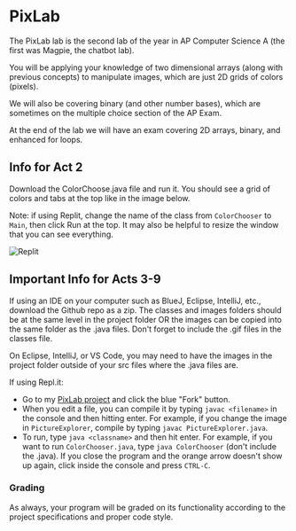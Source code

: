 # PixLab

The PixLab lab is the second lab of the year in AP Computer Science A (the first was Magpie, the chatbot lab).

You will be applying your knowledge of two dimensional arrays (along with previous concepts) to manipulate images, which are just 2D grids of colors (pixels).

We will also be covering binary (and other number bases), which are sometimes on the multiple choice section of the AP Exam. 

At the end of the lab we will have an exam covering 2D arrays, binary, and enhanced for loops.

## Info for Act 2

Download the ColorChoose.java file and run it. You should see a grid of colors and tabs at the top like in the image below.

Note: if using Replit, change the name of the class from `ColorChooser` to `Main`, then click Run at the top. It may also be helpful to resize the window that you can see everything.

![Replit](https://i.imgur.com/kpFTtDo.png)

## Important Info for Acts 3-9

If using an IDE on your computer such as BlueJ, Eclipse, IntelliJ, etc., download the Github repo as a zip. The classes and images folders should be at the same level in the project folder OR the images can be copied into the same folder as the .java files. Don't forget to include the .gif files in the classes file.

On Eclipse, IntelliJ, or VS Code, you may need to have the images in the project folder outside of your src files where the .java files are.

If using Repl.it:
* Go to my [PixLab project](https://repl.it/@codyjking/PixLab) and click the blue "Fork" button.
* When you edit a file, you can compile it by typing `javac <filename>` in the console and then hitting enter. For example, if you change the image in `PictureExplorer`, compile by typing `javac PictureExplorer.java`.
* To run, type `java <classname>` and then hit enter. For example, if you want to run `ColorChooser.java`, type `java ColorChooser` (don't include the .java). If you close the program and the orange arrow doesn't show up again, click inside the console and press `CTRL-C`.

### Grading

As always, your program will be graded on its functionality according to the project specifications and proper code style.

